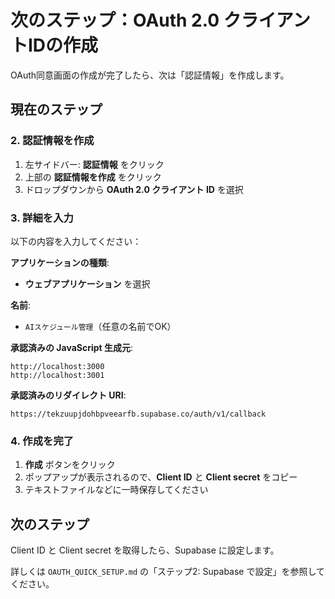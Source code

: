 # 次のステップ：OAuth 2.0 クライアントIDの作成

OAuth同意画面の作成が完了したら、次は「認証情報」を作成します。

## 現在のステップ

### 2. 認証情報を作成

1. 左サイドバー: **認証情報** をクリック
2. 上部の **認証情報を作成** をクリック
3. ドロップダウンから **OAuth 2.0 クライアント ID** を選択

### 3. 詳細を入力

以下の内容を入力してください：

**アプリケーションの種類**: 
- **ウェブアプリケーション** を選択

**名前**: 
- `AIスケジュール管理`（任意の名前でOK）

**承認済みの JavaScript 生成元**:
```
http://localhost:3000
http://localhost:3001
```

**承認済みのリダイレクト URI**:
```
https://tekzuupjdohbpveearfb.supabase.co/auth/v1/callback
```

### 4. 作成を完了

1. **作成** ボタンをクリック
2. ポップアップが表示されるので、**Client ID** と **Client secret** をコピー
3. テキストファイルなどに一時保存してください

## 次のステップ

Client ID と Client secret を取得したら、Supabase に設定します。

詳しくは `OAUTH_QUICK_SETUP.md` の「ステップ2: Supabase で設定」を参照してください。
